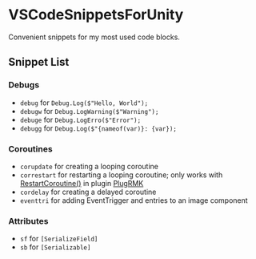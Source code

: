 # VSCodeSnippetsForUnity
Convenient snippets for my most used code blocks.

## Snippet List

### Debugs
- `debug` for `Debug.Log($"Hello, World");`
- `debugw` for `Debug.LogWarning($"Warning");`
- `debuge` for `Debug.LogErro($"Error");`
- `debugg` for `Debug.Log($"{nameof(var)}: {var});`

### Coroutines
- `corupdate` for creating a looping coroutine
- `correstart` for restarting a looping coroutine; only works with [RestartCoroutine()](https://github.com/BlokyMose/PlugRMK/blob/master/UnityUti/GameUtility/CoroutineUtility.cs) in plugin [PlugRMK](https://github.com/BlokyMose/PlugRMK)
- `cordelay` for creating a delayed coroutine
- `eventtri` for adding EventTrigger and entries to an image component

### Attributes
- `sf` for `[SerializeField]`
- `sb` for `[Serializable]`
